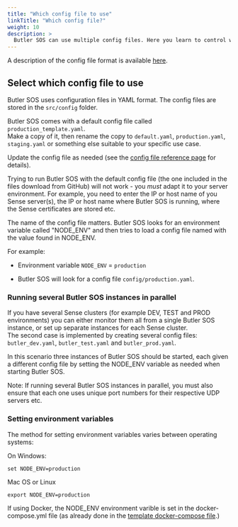 ```yaml
---
title: "Which config file to use"
linkTitle: "Which config file?"
weight: 10
description: >
  Butler SOS can use multiple config files. Here you learn to control which one is used by Butler SOS.
---
```


A description of the config file format is available [here](/docs/reference/config_file_format/).

## Select which config file to use

Butler SOS uses configuration files in YAML format. The config files are stored in the `src/config` folder.  

Butler SOS comes with a default config file called `production_template.yaml`.  
Make a copy of it, then rename the copy to `default.yaml`, `production.yaml`, `staging.yaml` or something else suitable to your specific use case.

Update the config file as needed (see the [config file reference page](/docs/reference/config_file_format/) for details).

Trying to run Butler SOS with the default config file (the one included in the files download from GitHub) will not work - you *must* adapt it to your server environment. For example, you need to enter the IP or host name of you Sense server(s), the IP or host name where Butler SOS is running, where the Sense certificates are stored etc.

The name of the config file matters. Butler SOS looks for an environment variable called "NODE_ENV" and then tries to load a config file named with the value found in NODE_ENV.

For example:

* Environment variable `NODE_ENV` = `production`

* Butler SOS will look for a config file `config/production.yaml`.

### Running several Butler SOS instances in parallel

If you have several Sense clusters (for example DEV, TEST and PROD environments) you can either monitor them all from a single Butler SOS instance, or set up separate instances for each Sense cluster.  
The second case is implemented by creating several config files: `butler_dev.yaml`, `butler_test.yaml` and `butler_prod.yaml`.

In this scenario three instances of Butler SOS should be started, each given a different config file by setting the NODE_ENV variable as needed when starting Butler SOS.

Note: If running several Butler SOS instances in parallel, you must also ensure that each one uses unique port numbers for their respective UDP servers etc.

### Setting environment variables

The method for setting environment variables varies between operating systems:

On Windows:

    set NODE_ENV=production

Mac OS or Linux

    export NODE_ENV=production

If using Docker, the NODE_ENV environment varible is set in the docker-compose.yml file (as already done in the [template docker-compose file](https://github.com/ptarmiganlabs/butler/blob/master/src/docker-compose.yml).)
